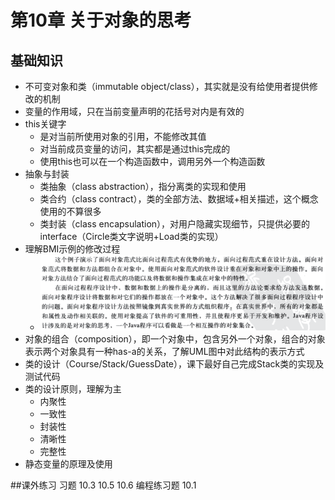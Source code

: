 # 第10章 关于对象的思考

## 基础知识
* 不可变对象和类（immutable object/class），其实就是没有给使用者提供修改的机制
* 变量的作用域，只在当前变量声明的花括号对内是有效的
* this关键字
    * 是对当前所使用对象的引用，不能修改其值
    * 对当前成员变量的访问，其实都是通过this完成的
    * 使用this也可以在一个构造函数中，调用另外一个构造函数
* 抽象与封装
    * 类抽象（class abstraction），指分离类的实现和使用
    * 类合约（class contract），类的全部方法、数据域+相关描述，这个概念使用的不算很多
    * 类封装（class encapsulation），对用户隐藏实现细节，只提供必要的interface（Circle类文字说明+Load类的实现）
* 理解BMI示例的修改过程
    * ![](img/面向对象和面向过程.png)
* 对象的组合（composition），即一个对象中，包含另外一个对象，组合的对象表示两个对象具有一种has-a的关系，了解UML图中对此结构的表示方式
* 类的设计（Course/Stack/GuessDate），课下最好自己完成Stack类的实现及测试代码
* 类的设计原则，理解为主
    * 内聚性
    * 一致性
    * 封装性
    * 清晰性
    * 完整性
* 静态变量的原理及使用

##课外练习
习题 10.3 10.5 10.6 
编程练习题 10.1









